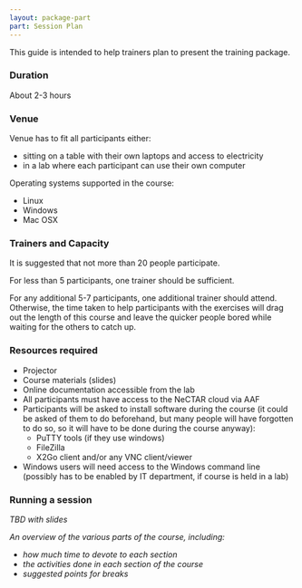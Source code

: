 ```yaml
---
layout: package-part
part: Session Plan
---
```


This guide is intended to help trainers plan to present the training package.

### Duration

About 2-3 hours

### Venue

Venue has to fit all participants either:

* sitting on a table with their own laptops and access to electricity
* in a lab where each participant can use their own computer

Operating systems supported in the course:

* Linux
* Windows
* Mac OSX

### Trainers and Capacity

It is suggested that not more than 20 people participate.

For less than 5 participants, one trainer should be sufficient.

For any additional 5-7 participants, one additional trainer should attend.
Otherwise, the time taken to help participants with the exercises will drag out the
length of this course and leave the quicker people bored while waiting for the others
to catch up.

### Resources required

* Projector
* Course materials (slides)
* Online documentation accessible from the lab
* All participants must have access to the NeCTAR cloud via AAF
* Participants will be asked to install software during the course (it could be asked of them to do  beforehand, but many people will have forgotten to do so, so it will have to be done during the course anyway):
   * PuTTY tools (if they use windows)
   * FileZilla
   * X2Go client and/or any VNC client/viewer
* Windows users will need access to the Windows command line (possibly has to be enabled by IT department, if course is held in a lab)

### Running a session

_TBD with slides_

_An overview of the various parts of the course, including:_

* _how much time to devote to each section_
* _the activities done in each section of the course_
* _suggested points for breaks_

